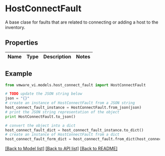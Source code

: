 # HostConnectFault

A base clase for faults that are related to connecting or adding a host to the inventory. 

## Properties
Name | Type | Description | Notes
------------ | ------------- | ------------- | -------------

## Example

```python
from vmware_vi.models.host_connect_fault import HostConnectFault

# TODO update the JSON string below
json = "{}"
# create an instance of HostConnectFault from a JSON string
host_connect_fault_instance = HostConnectFault.from_json(json)
# print the JSON string representation of the object
print HostConnectFault.to_json()

# convert the object into a dict
host_connect_fault_dict = host_connect_fault_instance.to_dict()
# create an instance of HostConnectFault from a dict
host_connect_fault_form_dict = host_connect_fault.from_dict(host_connect_fault_dict)
```
[[Back to Model list]](../README.md#documentation-for-models) [[Back to API list]](../README.md#documentation-for-api-endpoints) [[Back to README]](../README.md)


